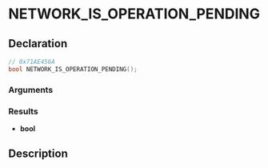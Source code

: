 # NETWORK_IS_OPERATION_PENDING

## Declaration
```cpp
// 0x71AE456A
bool NETWORK_IS_OPERATION_PENDING();
```

### Arguments

### Results
- **bool**

## Description

